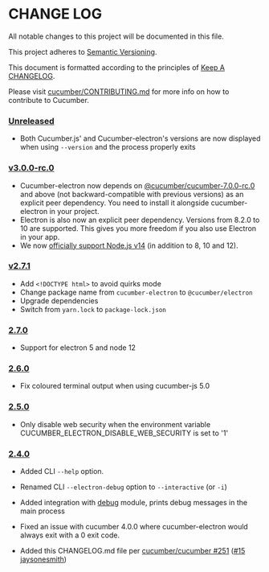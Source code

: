 # CHANGE LOG

All notable changes to this project will be documented in this file.

This project adheres to [Semantic Versioning](http://semver.org).

This document is formatted according to the principles of [Keep A CHANGELOG](http://keepachangelog.com).

Please visit [cucumber/CONTRIBUTING.md](https://github.com/cucumber/cucumber/blob/master/CONTRIBUTING.md) for more info on how to contribute to Cucumber.

<!-- Releases -->
### [Unreleased](https://github.com/cucumber/cucumber-electron/compare/v3.0.0-rc.0...master)

* Both Cucumber.js' and Cucumber-electron's versions are now displayed when using `--version` and the process properly exits

### [v3.0.0-rc.0](https://github.com/cucumber/cucumber-electron/compare/v2.7.1...v3.0.0-rc.0)

* Cucumber-electron now depends on [@cucumber/cucumber-7.0.0-rc.0](https://www.npmjs.com/package/@cucumber/cucumber) and above (not backward-compatible with previous versions) as an explicit peer dependency. You need to install it alongside cucumber-electron in your project.
* Electron is also now an explicit peer dependency. Versions from 8.2.0 to 10 are supported. This gives you more freedom if you also use Electron in your app.
* We now [officially support Node.js v14](https://github.com/cucumber/cucumber-electron/actions?query=workflow%3Abuild) (in addition to 8, 10 and 12).

### [v2.7.1](https://github.com/cucumber/cucumber-electron/compare/v2.7.0...v2.7.1)

* Add `<!DOCTYPE html>` to avoid quirks mode
* Change package name from `cucumber-electron` to `@cucumber/electron`
* Upgrade dependencies
* Switch from `yarn.lock` to `package-lock.json`

### [2.7.0](https://github.com/cucumber/cucumber-electron/compare/v2.6.0...v2.7.0)

* Support for electron 5 and node 12

### [2.6.0](https://github.com/cucumber/cucumber-electron/compare/v2.5.0...v2.6.0)

* Fix coloured terminal output when using cucumber-js 5.0

### [2.5.0](https://github.com/cucumber/cucumber-electron/compare/v2.4.0...v2.5.0)

* Only disable web security when the environment variable CUCUMBER_ELECTRON_DISABLE_WEB_SECURITY is set to '1'

### [2.4.0](https://github.com/cucumber/cucumber-electron/compare/v2.3.1...v2.4.0)

* Added CLI `--help` option.

* Renamed CLI `--electron-debug` option to `--interactive` (or `-i`)

* Added integration with [debug](https://github.com/visionmedia/debug) module, prints debug messages in the main process

* Fixed an issue with cucumber 4.0.0 where cucumber-electron would always exit with a 0 exit code.

* Added this CHANGELOG.md file per [cucumber/cucumber #251](https://github.com/cucumber/cucumber/issues/251) ([#15](https://github.com/cucumber/cucumber-electron/pull/15) [jaysonesmith](https://github.com/jaysonesmith))

<!-- Contributors -->
[artemave]:       https://github.com/artemave
[aslakhellesoy]:  https://github.com/aslakhellesoy
[jaysonesmith]:   https://github.com/jaysonesmith
[joshski]:        https://github.com/joshski

